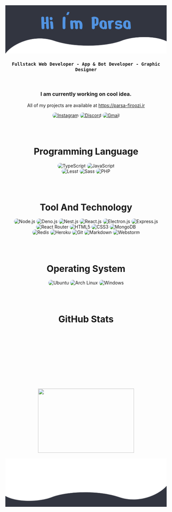 <img src="https://github.com/im-parsa/im-parsa/raw/main/header.png?v2" alt="Header Image">

<div align="center">
    <h4 align="center"><samp> Fullstack Web Developer - App & Bot Developer - Graphic Designer </samp></h4>
</div>

<br>

<h3 align="center">
   I am currently working on cool idea.
</h3>

<p align="center">
    All of my projects are available at <a href="https://parsa-firoozi.ir" target="_follow" title="parsa firoozi">https://parsa-firoozi.ir</a>
</p>

<p align="center">
    <a href="https://instagram.com/hello_im_parsa"><img src="https://img.shields.io/badge/Instagram-323540?style=for-the-badge&logo=instagram&logoColor=5294E2" style="border-radius:15px" alt="Instagram"></a>
    <a href="https://discord.com/invite/RUrks4JqW6"><img src="https://img.shields.io/badge/Discord-323540?style=for-the-badge&logo=discord&logoColor=5294E2" style="border-radius:15px" alt="Discord"></a>
    <a href="mailto:parsa.hastam20@gmail.com"><img src="https://img.shields.io/badge/Gmail-323540?style=for-the-badge&logo=gmail&logoColor=5294E2" alt="Gmail" style="border-radius:15px"></a>
</p>

<br><br>

<h1 align="center">
    Programming Language
</h1>

<div align="center">
    <img src="https://img.shields.io/badge/TypeScript-323540?style=for-the-badge&logo=typescript&logoColor=5294E2" alt="TypeScript" style="border-radius:15px"/>
    <img src="https://img.shields.io/badge/JavaScript-323540?style=for-the-badge&logo=javascript&logoColor=5294E2" alt="JavaScript" style="border-radius:15px"/>
    <br/>
    <img src="https://img.shields.io/badge/Less-323540?style=for-the-badge&logo=less&logoColor=5294E2" alt="Lesst" style="border-radius:15px"/>
    <img src="https://img.shields.io/badge/Sass-323540?style=for-the-badge&logo=sass&logoColor=5294E2" alt="Sass" style="border-radius:15px"/>
    <img src="https://img.shields.io/badge/PHP-323540?style=for-the-badge&logo=php&logoColor=5294E2" alt="PHP" style="border-radius:15px"/>
</div>

<br><br>

<h1 align="center">
    Tool And Technology
</h1>

<div align="center">
    <img src="https://img.shields.io/badge/Node.js-323540?style=for-the-badge&logo=node.js&logoColor=5294E2" alt="Node.js" style="border-radius:15px"/>
    <img src="https://img.shields.io/badge/Deno.js-323540?style=for-the-badge&logo=deno&logoColor=5294E2" alt="Deno.js" style="border-radius:15px"/>
        <img src="https://img.shields.io/badge/Next.js-323540.svg?style=for-the-badge&logo=next.js&logoColor=5294E2" alt="Nest.js" style="border-radius:15px"/>
    <img src="https://img.shields.io/badge/React-323540?style=for-the-badge&logo=react&logoColor=5294E2" alt="React.js"  style="border-radius:15px"/>
    <img src="https://img.shields.io/badge/Electron.js-323540.svg?style=for-the-badge&logo=electron&logoColor=5294E2" alt="Electron.js" style="border-radius:15px"/>
    <img src="https://img.shields.io/badge/Express.js-323540.svg?style=for-the-badge&logo=express&logoColor=5294E2" alt="Express.js" style="border-radius:15px"/> 
    <br/>
    <img src="https://img.shields.io/badge/React_Router-323540?style=for-the-badge&logo=react-router&logoColor=5294E2" alt="React Router" style="border-radius:15px"/>
    <img src="https://img.shields.io/badge/HTML5-323540?style=for-the-badge&logo=html5&logoColor=5294E2" alt="HTML5" style="border-radius:15px"/>
    <img src="https://img.shields.io/badge/CSS3-323540?style=for-the-badge&logo=css3&logoColor=5294E2" alt="CSS3" style="border-radius:15px"/>
    <img src="https://img.shields.io/badge/MongoDB-323540?style=for-the-badge&logo=mongodb&logoColor=5294E2" alt="MongoDB" style="border-radius:15px"/>
    <br/>
    <img src="https://img.shields.io/badge/Redis-323540.svg?style=for-the-badge&logo=redis&logoColor=5294E2" alt="Redis" style="border-radius:15px"/>
    <img src="https://img.shields.io/badge/Heroku-323540?style=for-the-badge&logo=heroku&logoColor=5294E2" alt="Heroku" style="border-radius:15px"/>
    <img src="https://img.shields.io/badge/git-323540.svg?style=for-the-badge&logo=git&logoColor=5294E2" alt="Git" style="border-radius:15px"/>
    <img src="https://img.shields.io/badge/Markdown-323540?style=for-the-badge&logo=markdown&logoColor=5294E2" alt="Markdown" style="border-radius:15px"/>
    <img src="https://img.shields.io/badge/Webstorm-323540.svg?&style=for-the-badge&logo=webstorm&logoColor=5294E2" alt="Webstorm" style="border-radius:15px"/>
</div>

<br><br>

<h1 align="center">
    Operating System
</h1>

<p align="center">
  <img src="https://img.shields.io/badge/Ubuntu-323540?style=for-the-badge&logo=ubuntu&logoColor=5294E2" alt="Ubuntu"  style="border-radius:15px"/>
  <img src="https://img.shields.io/badge/Arch_Linux-323540?style=for-the-badge&logo=arch-linux&logoColor=5294E2" alt="Arch Linux"  style="border-radius:15px"/>
  <img src="https://img.shields.io/badge/Windows-323540?style=for-the-badge&logo=windows&logoColor=5294E2" alt="Windows"  style="border-radius:15px"/>
</p>

<br><br>

<h1 align="center">
    GitHub Stats
</h1>

<div align="center">
    <img align="center" src="https://github-readme-stats.vercel.app/api/top-langs/?username=im-parsa&langs_count=10&layout=compact&theme=gruvbox_duo&hide_border=true&bg_color=323540&title_color=5294E2&icon_color=5294E2&text_color=ffffff&count_private=true"  alt=""/>
</div>
<br/>

<div align="center">
    <img align="center" src="https://github-readme-stats.vercel.app/api?username=im-parsa&theme=gruvbox_duo&show_icons=true&include_all_commits=true&count_private=true&theme=react&hide_border=true&bg_color=323540&title_color=5294E2&icon_color=5294E2&text_color=ffffff&count_private=true"  alt=""/>
</div>

<br/>

<div align="center">
    <img align="center" src="https://github-readme-streak-stats.herokuapp.com/?user=im-parsa&theme=gruvbox_duo&background=323540&hide_border=true&ring=5294E2&currStreakLabel=5294E2&sideNums=FFFFFF&currStreakNum=FFFFFF&sideLabels=5294E2&text_color=ffffff&count_private=true"  alt=""/>
</div>

<br/>

<div align="center"> 
    <img align="center" src="https://activity-graph.herokuapp.com/graph?username=im-parsa&custom_title=im-parsa's%20Contribution%20Graph&bg_color=323540&color=5294E2&line=FFFFFF&point=5294E2&hide_border=F84C4C&count_private=true"  alt=""/>     </a>
</div>

<br/><br/>

<div align="center"> 
    <img width="300px" height='200px' align="center" src="https://api.discords.city/api/v1/user/widget/theme-1/488958506280550402" alt=""/>
</div>

<br/>

<img src="https://github.com/im-parsa/im-parsa/raw/main/footer.png" alt="Footer image">
